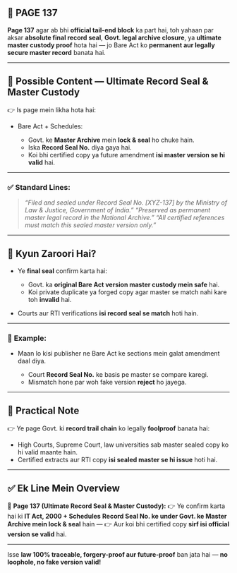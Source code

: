 ## 📄 **PAGE 137**

**Page 137** agar ab bhi **official tail-end block** ka part hai, toh yahaan par aksar **absolute final record seal**, **Govt. legal archive closure**, ya **ultimate master custody proof** hota hai — jo Bare Act ko **permanent aur legally secure master record** banata hai.

---

## 🔹 **Possible Content — Ultimate Record Seal & Master Custody**

👉 Is page mein likha hota hai:

* Bare Act + Schedules:

  * Govt. ke **Master Archive** mein **lock & seal** ho chuke hain.
  * Iska **Record Seal No.** diya gaya hai.
  * Koi bhi certified copy ya future amendment **isi master version se hi valid** hai.

---

### ✅ **Standard Lines:**

> *“Filed and sealed under Record Seal No. \[XYZ-137] by the Ministry of Law & Justice, Government of India.”*
> *“Preserved as permanent master legal record in the National Archive.”*
> *“All certified references must match this sealed master version only.”*

---

## 🔹 **Kyun Zaroori Hai?**

* Ye **final seal** confirm karta hai:

  * Govt. ka **original Bare Act version master custody mein safe** hai.
  * Koi private duplicate ya forged copy agar master se match nahi kare toh **invalid** hai.
* Courts aur RTI verifications **isi record seal se match** hoti hain.

---

### 🧩 **Example:**

* Maan lo kisi publisher ne Bare Act ke sections mein galat amendment daal diya.

  * Court **Record Seal No.** ke basis pe master se compare karegi.
  * Mismatch hone par woh fake version **reject** ho jayega.

---

## 🔹 **Practical Note**

👉 Ye page Govt. ki **record trail chain** ko legally **foolproof** banata hai:

* High Courts, Supreme Court, law universities sab master sealed copy ko hi valid maante hain.
* Certified extracts aur RTI copy **isi sealed master se hi issue** hoti hai.

---

## ✅ **Ek Line Mein Overview**

📌 **Page 137 (Ultimate Record Seal & Master Custody):**
👉 Ye confirm karta hai ki **IT Act, 2000 + Schedules** **Record Seal No. ke under Govt. ke Master Archive mein lock & seal** hain —
👉 Aur koi bhi certified copy **sirf isi official version se valid** hai.

---

Isse **law 100% traceable, forgery-proof aur future-proof** ban jata hai — **no loophole, no fake version valid!**

